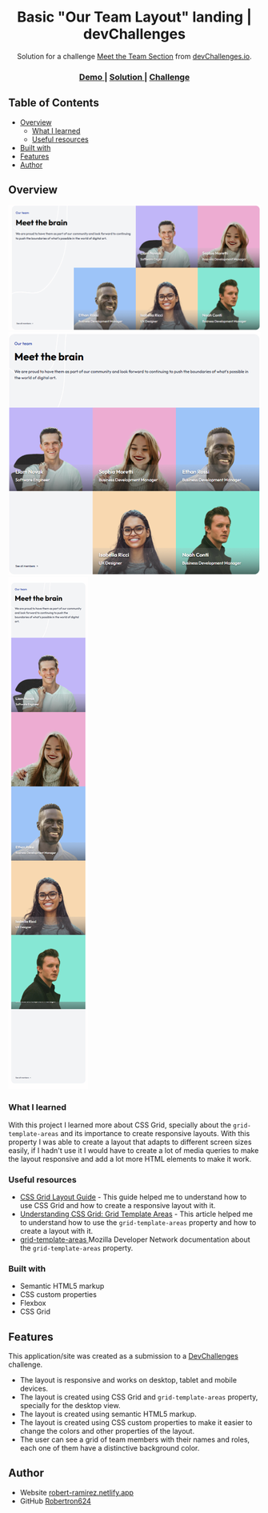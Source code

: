 <h1 align="center">Basic "Our Team Layout" landing | devChallenges</h1>

<div align="center">
   Solution for a challenge <a href="https://devchallenges.io/challenge/meet-the-team-section-challenge" target="_blank">Meet the Team Section</a> from <a href="http://devchallenges.io" target="_blank">devChallenges.io</a>.
</div>

<div align="center">
  <h3>
    <a href="{https://your-demo-link.your-domain}">
      Demo
    </a>
    <span> | </span>
    <a href="https://github.com/Robertron624/our-team-layout-master">
      Solution
    </a>
    <span> | </span>
    <a href="https://devchallenges.io/challenge/meet-the-team-section-challenge">
      Challenge
    </a>
  </h3>
</div>

<!-- TABLE OF CONTENTS -->

## Table of Contents

- [Overview](#overview)
  - [What I learned](#what-i-learned)
  - [Useful resources](#useful-resources)
- [Built with](#built-with)
- [Features](#features)
- [Author](#author)

<!-- OVERVIEW -->

## Overview

![desktop layout](/screenshots/desktop-screenshot.png)
![tablet](/screenshots/tablet-layout.png)
![mobile-layout](/screenshots/mobile-layout.png)

### What I learned

With this project I learned more about CSS Grid, specially about the `grid-template-areas` and its importance to create responsive layouts. With this property I was able to create a layout that adapts to different screen sizes easily, if I hadn't use it I would have to create a lot of media queries to make the layout responsive and add a lot more HTML elements to make it work.

### Useful resources

- [CSS Grid Layout Guide](https://css-tricks.com/snippets/css/complete-guide-grid/) - This guide helped me to understand how to use CSS Grid and how to create a responsive layout with it.
- [Understanding CSS Grid: Grid Template Areas](https://www.smashingmagazine.com/understanding-css-grid-template-areas/) - This article helped me to understand how to use the `grid-template-areas` property and how to create a layout with it.
- [grid-template-areas
](https://developer.mozilla.org/en-US/docs/Web/CSS/grid-template-areas) Mozilla Developer Network documentation about the `grid-template-areas` property.

### Built with

<!-- This section should list any major frameworks that you built your project using. Here are a few examples.-->

- Semantic HTML5 markup
- CSS custom properties
- Flexbox
- CSS Grid

## Features

This application/site was created as a submission to a [DevChallenges](https://devchallenges.io/challenges-dashboard) challenge.

- The layout is responsive and works on desktop, tablet and mobile devices.
- The layout is created using CSS Grid and `grid-template-areas` property, specially for the desktop view.
- The layout is created using semantic HTML5 markup.
- The layout is created using CSS custom properties to make it easier to change the colors and other properties of the layout.
- The user can see a grid of team members with their names and roles, each one of them have a distinctive background color.

## Author

- Website [robert-ramirez.netlify.app](https://robert-ramirez.netlify.app/)
- GitHub [Robertron624](https://github.com/Robertron624)
